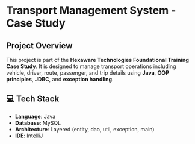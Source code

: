 # Transport Management System - Case Study

## Project Overview

This project is part of the **Hexaware Technologies Foundational Training Case Study**. It is designed to manage transport operations including vehicle, driver, route, passenger, and trip details using **Java**, **OOP principles**, **JDBC**, and **exception handling**.

## 💻 Tech Stack

- **Language**: Java  
- **Database**: MySQL   
- **Architecture**: Layered (entity, dao, util, exception, main)  
- **IDE**: IntelliJ




